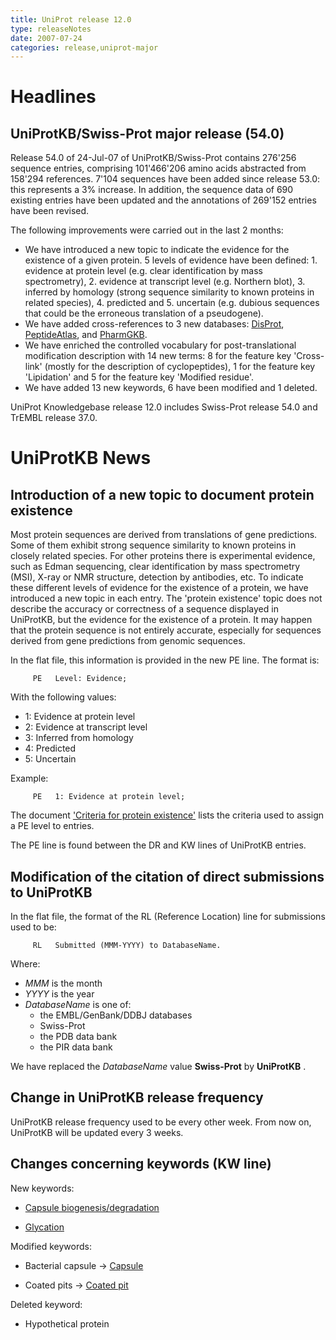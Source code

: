 ```yaml
---
title: UniProt release 12.0
type: releaseNotes
date: 2007-07-24
categories: release,uniprot-major
---
```


# Headlines

## UniProtKB/Swiss-Prot major release (54.0)

Release 54.0 of 24-Jul-07 of UniProtKB/Swiss-Prot contains 276'256 sequence entries, comprising 101'466'206 amino acids abstracted from 158'294 references. 7'104 sequences have been added since release 53.0: this represents a 3% increase. In addition, the sequence data of 690 existing entries have been updated and the annotations of 269'152 entries have been revised.

The following improvements were carried out in the last 2 months:

- We have introduced a new topic to indicate the evidence for the existence of a given protein. 5 levels of evidence have been defined: 1. evidence at protein level (e.g. clear identification by mass spectrometry), 2. evidence at transcript level (e.g. Northern blot), 3. inferred by homology (strong sequence similarity to known proteins in related species), 4. predicted and 5. uncertain (e.g. dubious sequences that could be the erroneous translation of a pseudogene).
- We have added cross-references to 3 new databases: [DisProt](http://www.disprot.org/), [PeptideAtlas](http://www.peptideatlas.org), and [PharmGKB](http://www.pharmgkb.org/).
- We have enriched the controlled vocabulary for post-translational modification description with 14 new terms: 8 for the feature key 'Cross-link' (mostly for the description of cyclopeptides), 1 for the feature key 'Lipidation' and 5 for the feature key 'Modified residue'.
- We have added 13 new keywords, 6 have been modified and 1 deleted.

UniProt Knowledgebase release 12.0 includes Swiss-Prot release 54.0 and TrEMBL release 37.0.

# UniProtKB News

## Introduction of a new topic to document protein existence

Most protein sequences are derived from translations of gene predictions. Some of them exhibit strong sequence similarity to known proteins in closely related species. For other proteins there is experimental evidence, such as Edman sequencing, clear identification by mass spectrometry (MSI), X-ray or NMR structure, detection by antibodies, etc. To indicate these different levels of evidence for the existence of a protein, we have introduced a new topic in each entry. The 'protein existence' topic does not describe the accuracy or correctness of a sequence displayed in UniProtKB, but the evidence for the existence of a protein. It may happen that the protein sequence is not entirely accurate, especially for sequences derived from gene predictions from genomic sequences.

In the flat file, this information is provided in the new PE line. The format is:

         PE   Level: Evidence;


With the following values:

- 1: Evidence at protein level
- 2: Evidence at transcript level
- 3: Inferred from homology
- 4: Predicted
- 5: Uncertain

Example:

         PE   1: Evidence at protein level;


The document ['Criteria for protein existence'](https://ftp.uniprot.org/pub/databases/uniprot/current_release/knowledgebase/complete/docs/pe_criteria) lists the criteria used to assign a PE level to entries.

The PE line is found between the DR and KW lines of UniProtKB entries.

## Modification of the citation of direct submissions to UniProtKB

In the flat file, the format of the RL (Reference Location) line for submissions used to be:

         RL   Submitted (MMM-YYYY) to DatabaseName.


Where:

- _MMM_ is the month
- _YYYY_ is the year
- _DatabaseName_ is one of:
  - the EMBL/GenBank/DDBJ databases
  - Swiss-Prot
  - the PDB data bank
  - the PIR data bank

We have replaced the _DatabaseName_ value **Swiss-Prot** by **UniProtKB** .

## Change in UniProtKB release frequency

UniProtKB release frequency used to be every other week. From now on, UniProtKB will be updated every 3 weeks.

## Changes concerning keywords (KW line)

New keywords:

- [Capsule biogenesis/degradation](https://www.uniprot.org/keywords/KW-0972)

- [Glycation](https://www.uniprot.org/keywords/KW-0971)

Modified keywords:

- Bacterial capsule -&gt; [Capsule](https://www.uniprot.org/keywords/KW-0875)

- Coated pits -&gt; [Coated pit](https://www.uniprot.org/keywords/KW-0168)

Deleted keyword:

- Hypothetical protein
